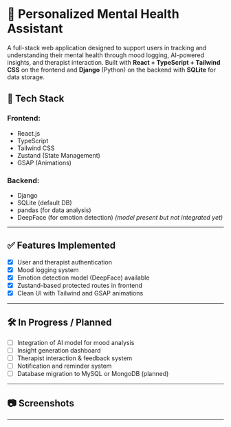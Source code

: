# 🧠 Personalized Mental Health Assistant

A full-stack web application designed to support users in tracking and understanding their mental health through mood logging, AI-powered insights, and therapist interaction. Built with **React + TypeScript + Tailwind CSS** on the frontend and **Django** (Python) on the backend with **SQLite** for data storage.

## 🚀 Tech Stack

### Frontend:
- React.js
- TypeScript
- Tailwind CSS
- Zustand (State Management)
- GSAP (Animations)

### Backend:
- Django
- SQLite (default DB)
- pandas (for data analysis)
- DeepFace (for emotion detection) *(model present but not integrated yet)*

---

## ✅ Features Implemented

- [x] User and therapist authentication
- [x] Mood logging system
- [x] Emotion detection model (DeepFace) available
- [x] Zustand-based protected routes in frontend
- [x] Clean UI with Tailwind and GSAP animations

---

## 🛠️ In Progress / Planned

- [ ] Integration of AI model for mood analysis
- [ ] Insight generation dashboard
- [ ] Therapist interaction & feedback system
- [ ] Notification and reminder system
- [ ] Database migration to MySQL or MongoDB (planned)

---

## 📷 Screenshots



---
